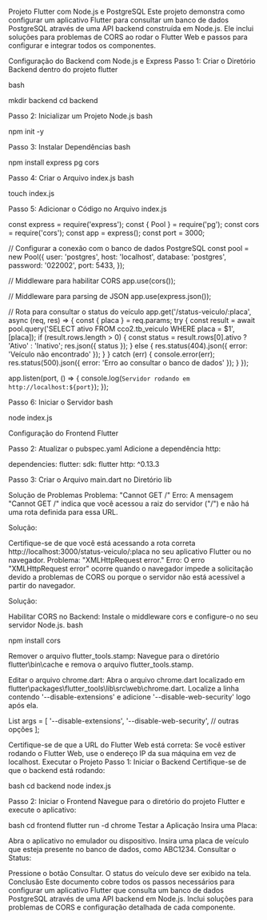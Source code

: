 Projeto Flutter com Node.js e PostgreSQL
Este projeto demonstra como configurar um aplicativo Flutter para consultar um banco de dados PostgreSQL através de uma API backend construída em Node.js. Ele inclui soluções para problemas de CORS ao rodar o Flutter Web e passos para configurar e integrar todos os componentes.

Configuração do Backend com Node.js e Express
Passo 1: Criar o Diretório Backend dentro do projeto flutter

bash

mkdir backend
cd backend

Passo 2: Inicializar um Projeto Node.js
bash

npm init -y

Passo 3: Instalar Dependências
bash

npm install express pg cors

Passo 4: Criar o Arquivo index.js
bash

touch index.js

Passo 5: Adicionar o Código no Arquivo index.js

const express = require('express');
const { Pool } = require('pg');
const cors = require('cors');
const app = express();
const port = 3000;

// Configurar a conexão com o banco de dados PostgreSQL
const pool = new Pool({
user: 'postgres',
host: 'localhost',
database: 'postgres',
password: '022002',
port: 5433,
});

// Middleware para habilitar CORS
app.use(cors());

// Middleware para parsing de JSON
app.use(express.json());

// Rota para consultar o status do veículo
app.get('/status-veiculo/:placa', async (req, res) => {
const { placa } = req.params;
try {
const result = await pool.query('SELECT ativo FROM cco2.tb_veiculo WHERE placa = $1', [placa]);
if (result.rows.length > 0) {
const status = result.rows[0].ativo ? 'Ativo' : 'Inativo';
res.json({ status });
} else {
res.status(404).json({ error: 'Veículo não encontrado' });
}
} catch (err) {
console.error(err);
res.status(500).json({ error: 'Erro ao consultar o banco de dados' });
}
});

app.listen(port, () => {
console.log(`Servidor rodando em http://localhost:${port}`);
});

Passo 6: Iniciar o Servidor
bash

node index.js


Configuração do Frontend Flutter

Passo 2: Atualizar o pubspec.yaml
Adicione a dependência http:

dependencies:
flutter:
sdk: flutter
http: ^0.13.3

Passo 3: Criar o Arquivo main.dart no Diretório lib

Solução de Problemas
Problema: "Cannot GET /"
Erro: A mensagem "Cannot GET /" indica que você acessou a raiz do servidor ("/") e não há uma rota definida para essa URL.

Solução:

Certifique-se de que você está acessando a rota correta http://localhost:3000/status-veiculo/:placa no seu aplicativo Flutter ou no navegador.
Problema: "XMLHttpRequest error."
Erro: O erro "XMLHttpRequest error" ocorre quando o navegador impede a solicitação devido a problemas de CORS ou porque o servidor não está acessível a partir do navegador.

Solução:

Habilitar CORS no Backend:
Instale o middleware cors e configure-o no seu servidor Node.js.
bash

npm install cors

Remover o arquivo flutter_tools.stamp:
Navegue para o diretório flutter\bin\cache e remova o arquivo flutter_tools.stamp.

Editar o arquivo chrome.dart:
Abra o arquivo chrome.dart localizado em flutter\packages\flutter_tools\lib\src\web\chrome.dart.
Localize a linha contendo '--disable-extensions' e adicione '--disable-web-security' logo após ela.

List<String> args = <String>[
'--disable-extensions',
'--disable-web-security',
// outras opções
];

Certifique-se de que a URL do Flutter Web está correta:
Se você estiver rodando o Flutter Web, use o endereço IP da sua máquina em vez de localhost.
Executar o Projeto
Passo 1: Iniciar o Backend
Certifique-se de que o backend está rodando:

bash
cd backend
node index.js

Passo 2: Iniciar o Frontend
Navegue para o diretório do projeto Flutter e execute o aplicativo:

bash
cd frontend
flutter run -d chrome
Testar a Aplicação
Insira uma Placa:

Abra o aplicativo no emulador ou dispositivo.
Insira uma placa de veículo que esteja presente no banco de dados, como ABC1234.
Consultar o Status:

Pressione o botão Consultar.
O status do veículo deve ser exibido na tela.
Conclusão
Este documento cobre todos os passos necessários para configurar um aplicativo Flutter que consulta um banco de dados PostgreSQL através de uma API backend em Node.js. Inclui soluções para problemas de CORS e configuração detalhada de cada componente. 